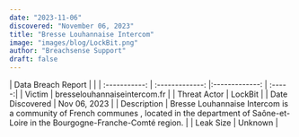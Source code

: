 ```yaml
---
date: "2023-11-06"
discovered: "November 06, 2023"
title: "Bresse Louhannaise Intercom"
image: "images/blog/LockBit.png"
author: "Breachsense Support"
draft: false
---
```


| Data Breach Report           |              | 
| :-----------: | :-------------:     |:-------------:    | :-----:|
| Victim      | bresselouhannaiseintercom.fr      | 
| Threat Actor      | LockBit      | 
| Date Discovered      | Nov 06, 2023      | 
| Description      | Bresse Louhannaise Intercom is a community of French communes , located in the department of Saône-et-Loire in the Bourgogne-Franche-Comté region.      | 
| Leak Size      | Unknown      | 


